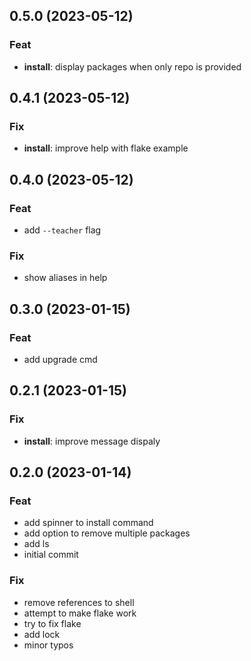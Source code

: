 ## 0.5.0 (2023-05-12)

### Feat

- **install**: display packages when only repo is provided

## 0.4.1 (2023-05-12)

### Fix

- **install**: improve help with flake example

## 0.4.0 (2023-05-12)

### Feat

- add `--teacher` flag

### Fix

- show aliases in help

## 0.3.0 (2023-01-15)

### Feat

- add upgrade cmd

## 0.2.1 (2023-01-15)

### Fix

- **install**: improve message dispaly

## 0.2.0 (2023-01-14)

### Feat

- add spinner to install command
- add option to remove multiple packages
- add ls
- initial commit

### Fix

- remove references to shell
- attempt to make flake work
- try to fix flake
- add lock
- minor typos
